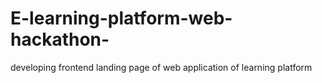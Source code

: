 # E-learning-platform-web-hackathon-
developing frontend landing page of web application of learning platform
